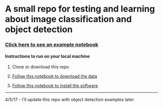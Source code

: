 # A small repo for testing and learning about image classification and object detection

### [Click here to see an example notebook](blob/master/notebooks/test_bag_of_visual_words.ipynb)

#### Instructions to run on your local machine

1) Clone or download this repo

2) [Follow this notebook to download the data](blob/master/notebooks/get_data.ipynb)

3) [Follow this notebook to install the software](blob/master/notebooks/install_packages.ipynb)

----------
4/5/17 - I'll update this repo with object detection examples later.
